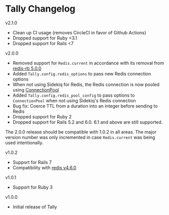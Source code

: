 # Tally Changelog

v2.1.0

- Clean up CI usage (removes CircleCI in favor of Github Actions)
- Dropped support for Ruby <3.1
- Dropped support for Rails <7

v2.0.0

- Removed support for `Redis.current` in accordance with its removal from [redis-rb 5.0.0](https://github.com/redis/redis-rb/blob/master/CHANGELOG.md#500)
- Added `Tally.config.redis_options` to pass new Redis connection options
- When not using Sidekiq for Redis, the Redis connection is now pooled using [ConnectionPool](https://github.com/mperham/connection_pool)
- Added `Tally.config.redis_pool_config` to pass options to `ConnectionPool` when not using Sidekiq's Redis connection
- Bug fix: Coerce TTL from a duration into an integer before sending to Redis
- Dropped support for Ruby 2
- Dropped support for Rails 5.2 and 6.0. 6.1 and above are still supported.

The 2.0.0 release should be compatible with 1.0.2 in all areas. The major version number was only incremented in case `Redis.current` was being used intentionally.

v1.0.2

- Support for Rails 7
- Compatibility with [redis v4.6.0](https://github.com/redis/redis-rb/blob/master/CHANGELOG.md#460)

v1.0.1

- Support for Ruby 3

v1.0.0

- Initial release of Tally
